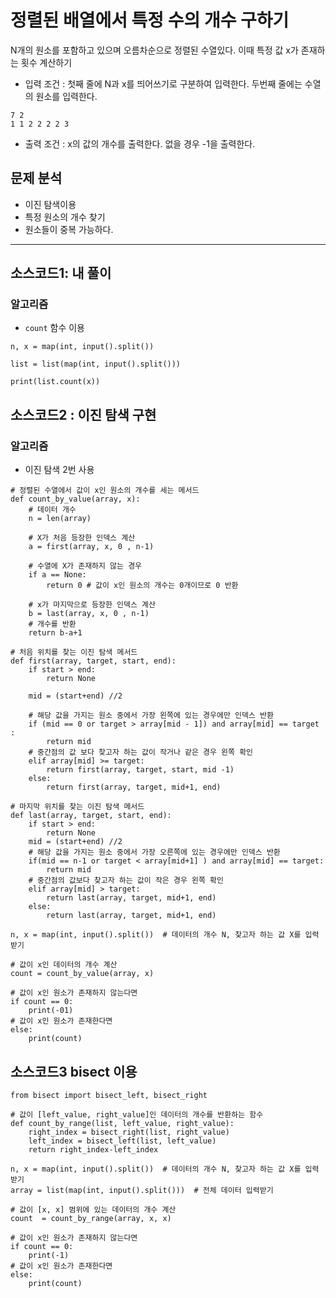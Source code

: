 # 정렬된 배열에서 특정 수의 개수 구하기

N개의 원소를 포함하고 있으며 오름차순으로 정렬된 수열있다. 이때 특정 값 x가 존재하는 횟수 계산하기 

* 입력 조건 : 첫째 줄에 N과 x를 띄어쓰기로 구분하여 입력한다. 두번째 줄에는 수열의 원소를 입력한다. 
~~~
7 2
1 1 2 2 2 2 3
~~~
* 출력 조건 : x의 값의 개수를 출력한다. 없을 경우 -1을 출력한다.

## 문제 분석
* 이진 탐색이용
* 특정 원소의 개수 찾기
* 원소들이 중복 가능하다.


---

## 소스코드1: 내 풀이

### 알고리즘
* `count` 함수 이용

~~~
n, x = map(int, input().split())

list = list(map(int, input().split()))

print(list.count(x))
~~~

## 소스코드2 : 이진 탐색 구현

### 알고리즘
* 이진 탐색 2번 사용

~~~
# 정렬된 수열에서 값이 x인 원소의 개수를 세는 메서드
def count_by_value(array, x):
    # 데이터 개수
    n = len(array)
    
    # X가 처음 등장한 인덱스 계산
    a = first(array, x, 0 , n-1)

    # 수열에 X가 존재하지 않는 경우
    if a == None:
        return 0 # 값이 x인 원소의 개수는 0개이므로 0 반환
    
    # x가 마지막으로 등장한 인덱스 계산
    b = last(array, x, 0 , n-1)
    # 개수를 반환
    return b-a+1

# 처음 위치를 찾는 이진 탐색 메서드
def first(array, target, start, end):
    if start > end:
        return None
    
    mid = (start+end) //2

    # 해당 값을 가지는 원소 중에서 가장 왼쪽에 있는 경우에만 인덱스 반환
    if (mid == 0 or target > array[mid - 1]) and array[mid] == target :
        return mid
    # 중간점의 값 보다 찾고자 하는 값이 작거나 같은 경우 왼쪽 확인
    elif array[mid] >= target:
        return first(array, target, start, mid -1)
    else:
        return first(array, target, mid+1, end)

# 마지막 위치를 찾는 이진 탐색 메서드
def last(array, target, start, end):
    if start > end:
        return None
    mid = (start+end) //2
    # 해당 값을 가지는 원소 중에서 가장 오른쪽에 있는 경우에만 인덱스 반환
    if(mid == n-1 or target < array[mid+1] ) and array[mid] == target:
        return mid
    # 중간점의 값보다 찾고자 하는 값이 작은 경우 왼쪽 확인
    elif array[mid] > target:
        return last(array, target, mid+1, end)
    else:
        return last(array, target, mid+1, end)

n, x = map(int, input().split())  # 데이터의 개수 N, 찾고자 하는 값 X를 입력받기

# 값이 x인 데이터의 개수 계산
count = count_by_value(array, x)

# 값이 x인 원소가 존재하지 않는다면 
if count == 0:
    print(-01)
# 값이 x인 원소가 존재한다면
else: 
    print(count)
~~~

## 소스코드3 bisect 이용

~~~
from bisect import bisect_left, bisect_right

# 값이 [left_value, right_value]인 데이터의 개수를 반환하는 함수
def count_by_range(list, left_value, right_value):
    right_index = bisect_right(list, right_value)
    left_index = bisect_left(list, left_value)
    return right_index-left_index

n, x = map(int, input().split())  # 데이터의 개수 N, 찾고자 하는 값 X를 입력받기
array = list(map(int, input().split()))  # 전체 데이터 입력받기

# 값이 [x, x] 범위에 있는 데이터의 개수 계산
count  = count_by_range(array, x, x)

# 값이 x인 원소가 존재하지 않는다면
if count == 0:
    print(-1)
# 값이 x인 원소가 존재한다면
else:
    print(count)
~~~